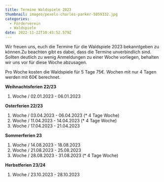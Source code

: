 ```yaml
---
title: Termine Waldspiele 2023
thumbnail: images/pexels-charles-parker-5859332.jpg
categories:
  - Förderverein
  - Waldspiele
date: 2022-11-22T10:43:52.579Z
---
```


Wir freuen uns, euch die Termine für die Waldspiele 2023 bekanntgeben zu können.Zu beachten gibt es dabei, dass die Termine unverbindlich sind. Sollten deutlich zu wenig Anmeldungen zu einer Woche vorliegen, behalten wir uns vor für diese Woche abzusagen.

Pro Woche kosten die Waldspiele für 5 Tage 75€. Wochen mit nur 4 Tagen werden mit 60€ berechnet.

**Weihnachtsferien 22/23**

1. Woche / 02.01.2023 - 06.01.2023

**Osterferien 22/23**

1. Woche / 03.04.2023 - 06.04.2023 (\* 4 Tage Woche)
2. Woche / 11.04.2023 - 14.04.2023 (\* 4 Tage Woche)
3. Woche / 17.04.2023 - 21.04.2023

**Sommerferien 23**

1. Woche / 14.08.2023 - 18.08.2023
2. Woche / 21.08.2023 - 25.08.2023
3. Woche / 28.08.2023 - 31.08.2023 (\* 4 Tage Woche)

**Herbstferien 23/24**

1. Woche / 23.10.2023 - 28.10.2023
